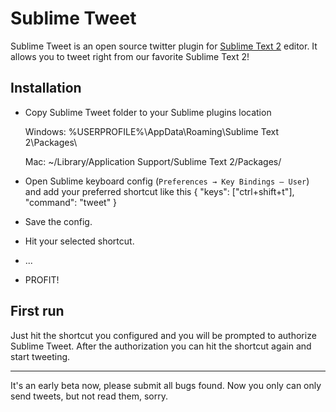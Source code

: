 Sublime Tweet
=============

Sublime Tweet is an open source twitter plugin for [Sublime Text 2](http://www.sublimetext.com/2) editor. It allows you to tweet right from our favorite Sublime Text 2!

Installation
------------

* Copy Sublime Tweet folder to your Sublime plugins location

	Windows: %USERPROFILE%\AppData\Roaming\Sublime Text 2\Packages\

	Mac: ~/Library/Application Support/Sublime Text 2/Packages/	

* Open Sublime keyboard config (`Preferences → Key Bindings — User`) and add your preferred shortcut like this
	{ "keys": ["ctrl+shift+t"], "command": "tweet" }
* Save the config.
* Hit your selected shortcut.
* ...
* PROFIT!

First run
---------

Just hit the shortcut you configured and you will be prompted to authorize Sublime Tweet.
After the authorization you can hit the shortcut again and start tweeting.

---------
It's an early beta now, please submit all bugs found.
Now you only can only send tweets, but not read them, sorry. 
